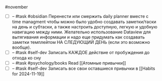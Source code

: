 #november

- [ ] – #task #obsidian Перенести или смержить daily planner вместе с time managment чтобы можно было удобно создавать заметки/таски на день и субтаски, а также настроить доступную, легкую и удобную навигацию между ними. Желательно использование Dataview для вытягивания информации и надо еще придумать как создавать заметки темплейтом НА СЛЕДУЮЩИЙ ДЕНЬ (если это возможно вообще).
- [ ] – #task #self-dev Записать КАЖДОЕ действие от пробуждения до отхода ко сну
- [ ] – #task #psychology/books Read [[Атомные привычки]]
- [ ] – #task #self-dev Записать все свои оставшиеся привычки в [[Habits for 2024-11-19]]